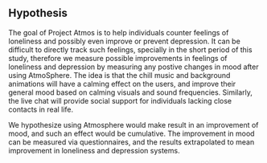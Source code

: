 ## Hypothesis

The goal of Project Atmos is to help individuals counter feelings of loneliness
and possibly even improve or prevent depression. It can be difficult to directly
track such feelings, specially in the short period of this study, therefore we
measure possible improvements in feelings of loneliness and depression by measuring
any postive changes in mood after using AtmoSphere. The idea is that the chill music
and background animations will have a calming effect on the users, and improve
their general mood based on calming visuals and sound frequencies. Similarly, the
live chat will provide social support for individuals lacking close contacts in real
life.

We hypothesize using Atmosphere would make result in an improvement of mood, and
such an effect would be cumulative. The improvement in mood can be measured via
questionnaires, and the results extrapolated to mean improvement in loneliness
and depression systems.
